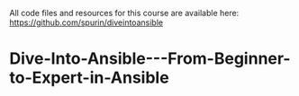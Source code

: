 All code files and resources for this course are available here:
https://github.com/spurin/diveintoansible




# Dive-Into-Ansible---From-Beginner-to-Expert-in-Ansible
